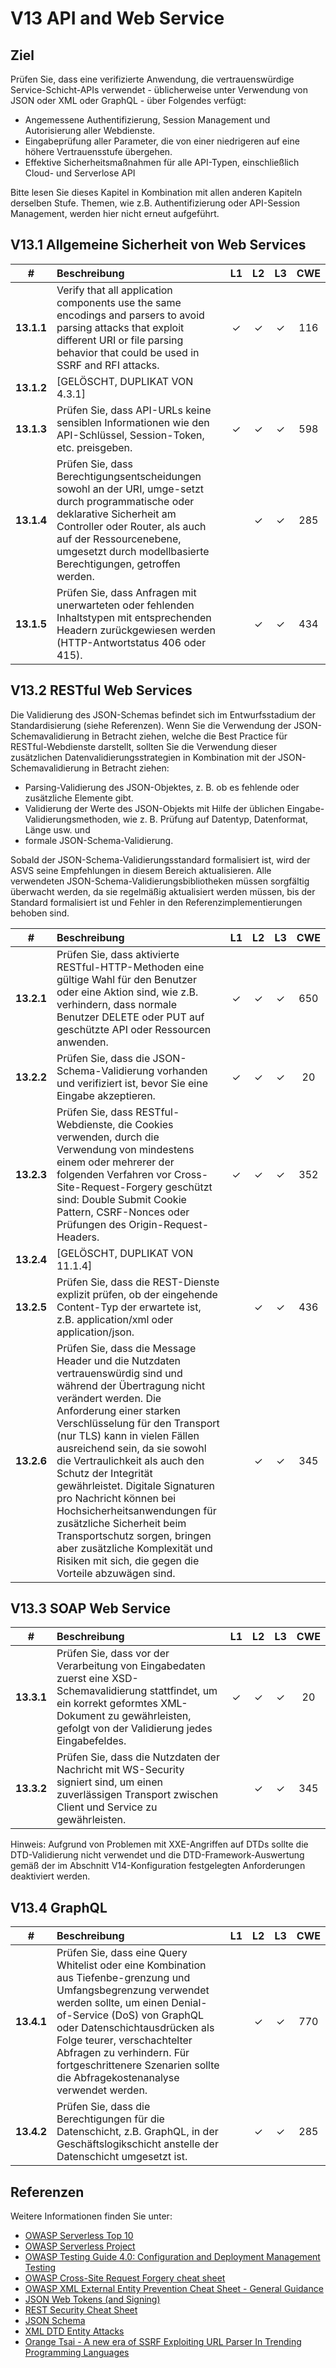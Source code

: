 # V13 API and Web Service

## Ziel

Prüfen Sie, dass eine verifizierte Anwendung, die vertrauenswürdige Service-Schicht-APIs verwendet - üblicherweise unter Verwendung von JSON oder XML oder GraphQL - über Folgendes verfügt:

* Angemessene Authentifizierung, Session Management und Autorisierung aller Webdienste.
* Eingabeprüfung aller Parameter, die von einer niedrigeren auf eine höhere Vertrauensstufe übergehen.
* Effektive Sicherheitsmaßnahmen für alle API-Typen, einschließlich Cloud- und Serverlose API

Bitte lesen Sie dieses Kapitel in Kombination mit allen anderen Kapiteln derselben Stufe. Themen, wie z.B. Authentifizierung oder API-Session Management, werden hier nicht erneut aufgeführt.

## V13.1 Allgemeine Sicherheit von Web Services 

| # | Beschreibung | L1 | L2 | L3 | CWE |
| :---: | :--- | :---: | :---:| :---: | :---: |
| **13.1.1** | Verify that all application components use the same encodings and parsers to avoid parsing attacks that exploit different URI or file parsing behavior that could be used in SSRF and RFI attacks. | ✓ | ✓ | ✓ | 116 |
| **13.1.2** | [GELÖSCHT, DUPLIKAT VON 4.3.1] | | | | |
| **13.1.3** | Prüfen Sie, dass API-URLs keine sensiblen Informationen wie den API-Schlüssel, Session-Token, etc. preisgeben. | ✓ | ✓ | ✓ | 598 |
| **13.1.4** | Prüfen Sie, dass Berechtigungsentscheidungen sowohl an der URI, umge-setzt durch programmatische oder deklarative Sicherheit am Controller oder Router, als auch auf der Ressourcenebene, umgesetzt durch modellbasierte Berechtigungen, getroffen werden. | | ✓ | ✓ | 285 |
| **13.1.5** | Prüfen Sie, dass Anfragen mit unerwarteten oder fehlenden Inhaltstypen mit entsprechenden Headern zurückgewiesen werden (HTTP-Antwortstatus 406 oder 415). | | ✓ | ✓ | 434 |

## V13.2 RESTful Web Services

Die Validierung des JSON-Schemas befindet sich im Entwurfsstadium der Standardisierung (siehe Referenzen). Wenn Sie die Verwendung der JSON-Schemavalidierung in Betracht ziehen, welche die Best Practice für RESTful-Webdienste darstellt, sollten Sie die Verwendung dieser zusätzlichen Datenvalidierungsstrategien in Kombination mit der JSON-Schemavalidierung in Betracht ziehen:

* Parsing-Validierung des JSON-Objektes, z. B. ob es fehlende oder zusätzliche Elemente gibt.
* Validierung der Werte des JSON-Objekts mit Hilfe der üblichen Eingabe-Validierungsmethoden, wie z. B. Prüfung auf Datentyp, Datenformat, Länge usw. und
* formale JSON-Schema-Validierung.

Sobald der JSON-Schema-Validierungsstandard formalisiert ist, wird der ASVS seine Empfehlungen in diesem Bereich aktualisieren. Alle verwendeten JSON-Schema-Validierungsbibliotheken müssen sorgfältig überwacht werden, da sie regelmäßig aktualisiert werden müssen, bis der Standard formalisiert ist und Fehler in den Referenzimplementierungen behoben sind.

| # | Beschreibung | L1 | L2 | L3 | CWE |
| :---: | :--- | :---: | :---:| :---: | :---: |
| **13.2.1** | Prüfen Sie, dass aktivierte RESTful-HTTP-Methoden eine gültige Wahl für den Benutzer oder eine Aktion sind, wie z.B. verhindern, dass normale Benutzer DELETE oder PUT auf geschützte API oder Ressourcen anwenden. | ✓ | ✓ | ✓ | 650 |
| **13.2.2** | Prüfen Sie, dass die JSON-Schema-Validierung vorhanden und verifiziert ist, bevor Sie eine Eingabe akzeptieren. | ✓ | ✓ | ✓ | 20 |
| **13.2.3** | Prüfen Sie, dass RESTful-Webdienste, die Cookies verwenden, durch die Verwendung von mindestens einem oder mehrerer der folgenden Verfahren vor Cross-Site-Request-Forgery geschützt sind: Double Submit Cookie Pattern, CSRF-Nonces oder Prüfungen des Origin-Request-Headers. | ✓ | ✓ | ✓ | 352 |
| **13.2.4** | [GELÖSCHT, DUPLIKAT VON 11.1.4] | | | | |
| **13.2.5** | Prüfen Sie, dass die REST-Dienste explizit prüfen, ob der eingehende Content-Typ der erwartete ist, z.B. application/xml oder application/json. | | ✓ | ✓ | 436 |
| **13.2.6** | Prüfen Sie, dass die Message Header und die Nutzdaten vertrauenswürdig sind und während der Übertragung nicht verändert werden. Die Anforderung einer starken Verschlüsselung für den Transport (nur TLS) kann in vielen Fällen ausreichend sein, da sie sowohl die Vertraulichkeit als auch den Schutz der Integrität gewährleistet. Digitale Signaturen pro Nachricht können bei Hochsicherheitsanwendungen für zusätzliche Sicherheit beim Transportschutz sorgen, bringen aber zusätzliche Komplexität und Risiken mit sich, die gegen die Vorteile abzuwägen sind. | | ✓ | ✓ | 345 |

## V13.3 SOAP Web Service

| # | Beschreibung | L1 | L2 | L3 | CWE |
| :---: | :--- | :---: | :---:| :---: | :---: |
| **13.3.1** | Prüfen Sie, dass vor der Verarbeitung von Eingabedaten zuerst eine XSD-Schemavalidierung stattfindet, um ein korrekt geformtes XML-Dokument zu gewährleisten, gefolgt von der Validierung jedes Eingabefeldes. | ✓ | ✓ | ✓ | 20 |
| **13.3.2** | Prüfen Sie, dass die Nutzdaten der Nachricht mit WS-Security signiert sind, um einen zuverlässigen Transport zwischen Client und Service zu gewährleisten. | | ✓ | ✓ | 345 |

Hinweis: Aufgrund von Problemen mit XXE-Angriffen auf DTDs sollte die DTD-Validierung nicht verwendet und die DTD-Framework-Auswertung gemäß der im Abschnitt V14-Konfiguration festgelegten Anforderungen deaktiviert werden.
           
## V13.4 GraphQL
           
| # | Beschreibung | L1 | L2 | L3 | CWE |
| :---: | :--- | :---: | :---:| :---: | :---: |
| **13.4.1** | Prüfen Sie, dass eine Query Whitelist oder eine Kombination aus Tiefenbe-grenzung und Umfangsbegrenzung verwendet werden sollte, um einen Denial-of-Service (DoS) von GraphQL oder Datenschichtausdrücken als Folge teurer, verschachtelter Abfragen zu verhindern. Für fortgeschrittenere Szenarien sollte die Abfragekostenanalyse verwendet werden. | | ✓ | ✓ | 770 |
| **13.4.2** | Prüfen Sie, dass die Berechtigungen für die Datenschicht, z.B. GraphQL, in der Geschäftslogikschicht anstelle der Datenschicht umgesetzt ist. | | ✓ | ✓ | 285 |

## Referenzen

Weitere Informationen finden Sie unter:

* [OWASP Serverless Top 10](https://github.com/OWASP/Serverless-Top-10-Project/raw/master/OWASP-Top-10-Serverless-Interpretation-en.pdf)
* [OWASP Serverless Project](https://owasp.org/www-project-serverless-top-10/)
* [OWASP Testing Guide 4.0: Configuration and Deployment Management Testing](https://owasp.org/www-project-web-security-testing-guide/v41/4-Web_Application_Security_Testing/02-Configuration_and_Deployment_Management_Testing/README.html)
* [OWASP Cross-Site Request Forgery cheat sheet](https://cheatsheetseries.owasp.org/cheatsheets/Cross-Site_Request_Forgery_Prevention_Cheat_Sheet.html)
* [OWASP XML External Entity Prevention Cheat Sheet - General Guidance](https://cheatsheetseries.owasp.org/cheatsheets/XML_External_Entity_Prevention_Cheat_Sheet.html#general-guidance)
* [JSON Web Tokens (and Signing)](https://jwt.io/)
* [REST Security Cheat Sheet](https://cheatsheetseries.owasp.org/cheatsheets/REST_Security_Cheat_Sheet.html)
* [JSON Schema](https://json-schema.org/specification.html)
* [XML DTD Entity Attacks](https://www.vsecurity.com/download/publications/XMLDTDEntityAttacks.pdf)
* [Orange Tsai - A new era of SSRF Exploiting URL Parser In Trending Programming Languages](https://www.blackhat.com/docs/us-17/thursday/us-17-Tsai-A-New-Era-Of-SSRF-Exploiting-URL-Parser-In-Trending-Programming-Languages.pdf)
